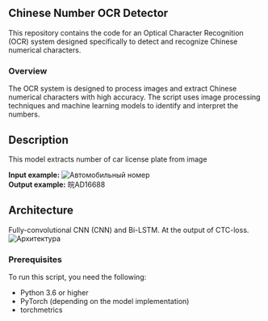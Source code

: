 ## Chinese Number OCR Detector

This repository contains the code for an Optical Character Recognition (OCR) system designed specifically to detect and recognize Chinese numerical characters.

### Overview

The OCR system is designed to process images and extract Chinese numerical characters with high accuracy. The script uses image processing techniques and machine learning models to identify and interpret the numbers.

## Description
This model extracts number of car license plate from image 

**Input example:** 
![Автомобильный номер](https://algocode.ru/files/course_dlfall22/number.png) \
**Output example:** 皖AD16688


## Architecture
Fully-convolutional CNN (CNN) and Bi-LSTM. At the output of CTC-loss.
![Архитектура](https://algocode.ru/files/course_dlfall22/architecture.png)
### Prerequisites

To run this script, you need the following:

- Python 3.6 or higher
-  PyTorch (depending on the model implementation)
- torchmetrics



